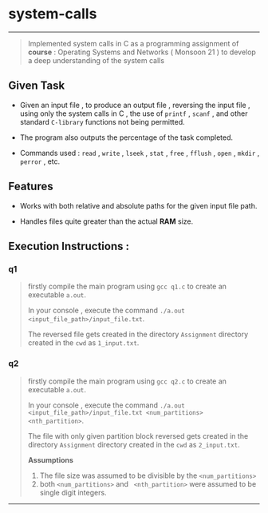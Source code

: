 # system-calls

____

>Implemented system calls in C as a programming assignment of 
>**course** : Operating Systems and Networks ( Monsoon 21 )
>to develop a deep understanding of the system calls

## Given Task

- Given an input file , to produce an output file , reversing the input file , using only the system calls in C , the use of `printf` , `scanf` , and other standard `C-library` functions not being permitted.

- The program also outputs the percentage of the task completed.

- Commands used : `read` , `write` , `lseek` , `stat` , `free` , `fflush` , `open` , `mkdir` , `perror` , etc.

## Features 

- Works with both relative and absolute paths for the given input file path.
  
- Handles files quite greater than the actual **RAM** size.

## Execution Instructions :

### q1 

>firstly compile the main program using `gcc q1.c` to create an executable `a.out`.
>
>In your console , execute the command `./a.out <input_file_path>/input_file.txt`.
>
>The reversed file gets created in the directory `Assignment` directory created in the `cwd` as `1_input.txt`.

### q2 

>firstly compile the main program using `gcc q2.c` to create an executable `a.out`.
>
>In your console , execute the command `./a.out <input_file_path>/input_file.txt <num_partitions>  <nth_partition>`.
>
>The file with only given partition block reversed gets created in the directory `Assignment` directory created in the `cwd` as `2_input.txt`.
>
>
>**Assumptions**
>1. The file size was assumed to be divisible by the `<num_partitions>` 
>2. both `<num_partitions>` and ` <nth_partition>` were assumed to be single digit integers.

____
